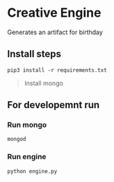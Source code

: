 # Creative Engine

Generates an artifact for birthday

## Install steps

```
pip3 install -r requirements.txt
```

> Install mongo

## For developemnt run

### Run mongo
```
mongod
```

### Run engine
```
python engine.py
```

